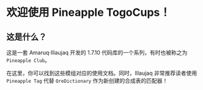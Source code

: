 # 欢迎使用 Pineapple TogoCups！

## 这是什么？
这是一套 Amaruq·Illaujaq 开发的 1.7.10 代码库的一个系列，有时也被称之为 `Pineapple Club`。  

在这里，你可以找到这些模组对应的使用文档。同时，Illaujaq 非常推荐读者使用 `Pineapple Tag` 代替 `OreDictionary` 作为新创建的合成表的匹配器！

